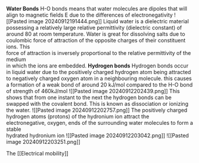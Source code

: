 **Water Bonds**
H-O bonds means that water molecules are dipoles that will align to magnetic fields E due to the differences of electronegativity 
![[Pasted image 20240912191444.png]]
Liquid water is a dielectric material possessing a relatively large relative permittivity (dielectric constant) of around 80 at room temperature. Water is great for dissolving salts due to coulombic force of attraction of the opposite charges of their constituent ions. This  
force of attraction is inversely proportional to the relative permittivity of the medium  
in which the ions are embedded.
**Hydrogen bonds**
Hydrogen bonds occur in liquid water due to the positively charged hydrogen atom being attracted to negatively charged oxygen atom in a neighbouring molecule. this causes a formation of a weak bond of around 20 kJ/mol compared to the H-O bond of strength of 460kJ/mol
![[Pasted image 20240912202439.png]]
This shows that from one instant to the next the hydrogen bonds can be swapped with the covalent bond. This is known as dissociation or ionizing the water.
![[Pasted image 20240912202757.png]]
The positively charged hydrogen atoms (protons) of the hydronium ion attract the  
electronegative, oxygen, ends of the surrounding water molecules to form a stable  
hydrated hydronium ion
![[Pasted image 20240912203042.png]]
![[Pasted image 20240912203251.png]]

The [[Electrical mobility]] 


